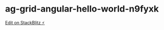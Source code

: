 # ag-grid-angular-hello-world-n9fyxk

[Edit on StackBlitz ⚡️](https://stackblitz.com/edit/ag-grid-angular-hello-world-n9fyxk)